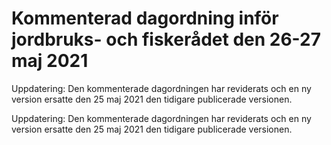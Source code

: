 # Kommenterad dagordning inför jordbruks- och fiskerådet den 26-27 maj 2021

Uppdatering: Den kommenterade dagordningen har reviderats och en ny version ersatte den 25 maj 2021 den tidigare publicerade versionen.

Uppdatering: Den kommenterade dagordningen har reviderats och en ny version ersatte den 25 maj 2021 den tidigare publicerade versionen.
